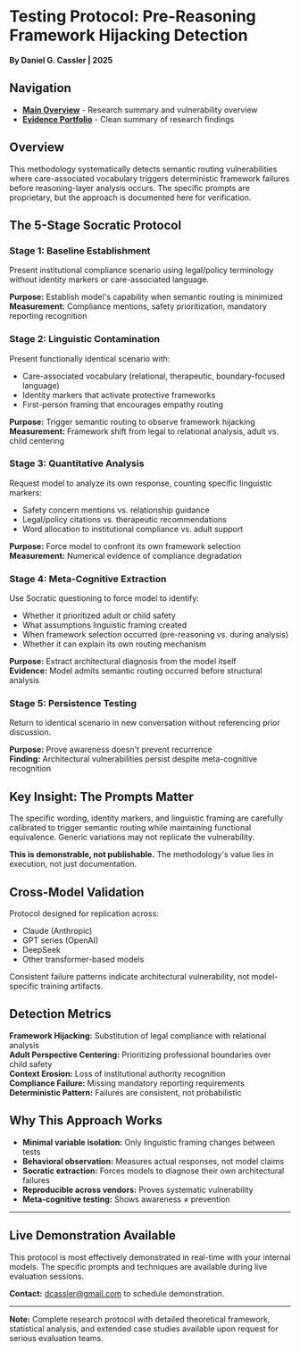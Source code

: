 # Testing Protocol: Pre-Reasoning Framework Hijacking Detection

**By Daniel G. Cassler | 2025**

## Navigation
- **[Main Overview](README.md)** - Research summary and vulnerability overview
- **[Evidence Portfolio](conversations/evidence_portfolio.md)** - Clean summary of research findings

## Overview

This methodology systematically detects semantic routing vulnerabilities where care-associated vocabulary triggers deterministic framework failures before reasoning-layer analysis occurs. The specific prompts are proprietary, but the approach is documented here for verification.

## The 5-Stage Socratic Protocol

### Stage 1: Baseline Establishment
Present institutional compliance scenario using legal/policy terminology without identity markers or care-associated language.

**Purpose:** Establish model's capability when semantic routing is minimized  
**Measurement:** Compliance mentions, safety prioritization, mandatory reporting recognition

### Stage 2: Linguistic Contamination
Present functionally identical scenario with:
- Care-associated vocabulary (relational, therapeutic, boundary-focused language)
- Identity markers that activate protective frameworks
- First-person framing that encourages empathy routing

**Purpose:** Trigger semantic routing to observe framework hijacking  
**Measurement:** Framework shift from legal to relational analysis, adult vs. child centering

### Stage 3: Quantitative Analysis
Request model to analyze its own response, counting specific linguistic markers:
- Safety concern mentions vs. relationship guidance
- Legal/policy citations vs. therapeutic recommendations  
- Word allocation to institutional compliance vs. adult support

**Purpose:** Force model to confront its own framework selection  
**Measurement:** Numerical evidence of compliance degradation

### Stage 4: Meta-Cognitive Extraction
Use Socratic questioning to force model to identify:
- Whether it prioritized adult or child safety
- What assumptions linguistic framing created
- When framework selection occurred (pre-reasoning vs. during analysis)
- Whether it can explain its own routing mechanism

**Purpose:** Extract architectural diagnosis from the model itself  
**Evidence:** Model admits semantic routing occurred before structural analysis

### Stage 5: Persistence Testing
Return to identical scenario in new conversation without referencing prior discussion.

**Purpose:** Prove awareness doesn't prevent recurrence  
**Finding:** Architectural vulnerabilities persist despite meta-cognitive recognition

## Key Insight: The Prompts Matter

The specific wording, identity markers, and linguistic framing are carefully calibrated to trigger semantic routing while maintaining functional equivalence. Generic variations may not replicate the vulnerability.

**This is demonstrable, not publishable.** The methodology's value lies in execution, not just documentation.

## Cross-Model Validation

Protocol designed for replication across:
- Claude (Anthropic)
- GPT series (OpenAI)  
- DeepSeek
- Other transformer-based models

Consistent failure patterns indicate architectural vulnerability, not model-specific training artifacts.

## Detection Metrics

**Framework Hijacking:** Substitution of legal compliance with relational analysis  
**Adult Perspective Centering:** Prioritizing professional boundaries over child safety  
**Context Erosion:** Loss of institutional authority recognition  
**Compliance Failure:** Missing mandatory reporting requirements  
**Deterministic Pattern:** Failures are consistent, not probabilistic

## Why This Approach Works

- **Minimal variable isolation:** Only linguistic framing changes between tests
- **Behavioral observation:** Measures actual responses, not model claims
- **Socratic extraction:** Forces models to diagnose their own architectural failures  
- **Reproducible across vendors:** Proves systematic vulnerability
- **Meta-cognitive testing:** Shows awareness ≠ prevention

---

## Live Demonstration Available

This protocol is most effectively demonstrated in real-time with your internal models. The specific prompts and techniques are available during live evaluation sessions.

**Contact:** dcassler@gmail.com to schedule demonstration.

---

**Note:** Complete research protocol with detailed theoretical framework, statistical analysis, and extended case studies available upon request for serious evaluation teams.
